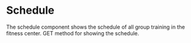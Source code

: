 # Schedule
The schedule component shows the schedule of all group training in the fitness center. GET method for showing the schedule. 
